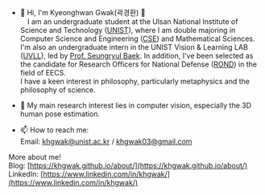 - 👋 Hi, I'm Kyeonghwan Gwak(곽경환) 🤗       
&emsp;I am an undergraduate student at the Ulsan National Institute of Science and Technology (<a href="https://www.unist.ac.kr/" target="_blank">UNIST</a>), where I am double majoring in Computer Science and Engineering ([CSE](https://cse.unist.ac.kr/eng/)) and Mathematical Sciences. I'm also an undergraduate intern in the UNIST Vision & Learning LAB ([UVLL](https://vision.unist.ac.kr/)), led by [Prof. Seungryul Baek](https://sites.google.com/site/bsrvision00/). In addition, I've been selected as the candidate for Research Officers for National Defense ([ROND](https://rond.or.kr/)) in the field of EECS.  
I have a keen interest in philosophy, particularly metaphysics and the philosophy of science.  

- 👀 My main research interest lies in computer vision, especially the 3D human pose estimation.  
  
- 📫 How to reach me:       
Email: <khgwak@unist.ac.kr> / <khgwak03@gmail.com>  

More about me!  
Blog: [https://khgwak.github.io/about/](https://khgwak.github.io/about/)  
LinkedIn: [https://www.linkedin.com/in/khgwak/](https://www.linkedin.com/in/khgwak/)



<!---
khgwak/khgwak is a ✨ special ✨ repository because its `README.md` (this file) appears on your GitHub profile.
You can click the Preview link to take a look at your changes.
--->
